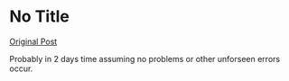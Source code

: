 # No Title

[Original Post](https://discourse.onlinedegree.iitm.ac.in/t/169029/432)

<p>Probably in 2 days time assuming no problems or other unforseen errors occur.</p>